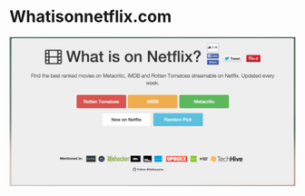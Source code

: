 # Whatisonnetflix.com

![alt](https://github.com/ltalhouarne/whatisonnetflix/blob/master/css/screenshot.png)
